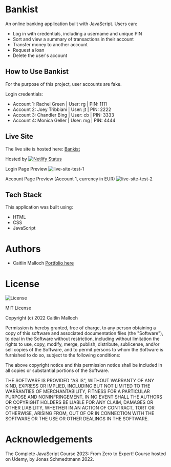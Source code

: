 # Bankist

An online banking application built with JavaScript.
Users can:
- Log in with credentials, including a username and unique PIN
- Sort and view a summary of transactions in their account
- Transfer money to another account
- Request a loan
- Delete the user's account

## How to Use Bankist

For the purpose of this project, user accounts are fake. 

Login credentials:
  - Account 1: Rachel Green | User: rg | PIN: 1111
  - Account 2: Joey Tribbiani | User: jt | PIN: 2222
  - Account 3: Chandler Bing | User: cb | PIN: 3333
  - Account 4: Monica Geller | User: mg | PIN: 4444 
  
## Live Site 

The live site is hosted here: [Bankist](https://bankist-caitlin-malloch.netlify.app)

Hosted by [![Netlify Status](https://api.netlify.com/api/v1/badges/09c82033-3dd6-4e74-9572-9709cea50596/deploy-status)](https://app.netlify.com/sites/bankist-caitlin-malloch/deploys)

Login Page Preview
![live-site-test-1](https://user-images.githubusercontent.com/96154629/205401400-1df8e919-5add-4e66-9b99-72ea3ace0453.png)

Account Page Preview (Account 1, currency in EUR)
![live-site-test-2](https://user-images.githubusercontent.com/96154629/205401846-b69b8439-42c6-494f-8fbe-34c93ffed409.png)


## Tech Stack

This application was built using: 
- HTML
- CSS
- JavaScript

# Authors

- Caitlin Malloch [Portfolio here](https://caitlinmalloch.netlify.app/)

# License

![License](https://img.shields.io/badge/license-MIT%20License-blue.svg)

MIT License

Copyright (c) 2022 Caitlin Malloch

Permission is hereby granted, free of charge, to any person obtaining a copy of this software and associated documentation files (the "Software"), to deal in the Software without restriction, including without limitation the rights to use, copy, modify, merge, publish, distribute, sublicense, and/or sell copies of the Software, and to permit persons to whom the Software is furnished to do so, subject to the following conditions:

The above copyright notice and this permission notice shall be included in all copies or substantial portions of the Software.

THE SOFTWARE IS PROVIDED "AS IS", WITHOUT WARRANTY OF ANY KIND, EXPRESS OR IMPLIED, INCLUDING BUT NOT LIMITED TO THE WARRANTIES OF MERCHANTABILITY, FITNESS FOR A PARTICULAR PURPOSE AND NONINFRINGEMENT. IN NO EVENT SHALL THE AUTHORS OR COPYRIGHT HOLDERS BE LIABLE FOR ANY CLAIM, DAMAGES OR OTHER LIABILITY, WHETHER IN AN ACTION OF CONTRACT, TORT OR OTHERWISE, ARISING FROM, OUT OF OR IN CONNECTION WITH THE SOFTWARE OR THE USE OR OTHER DEALINGS IN THE SOFTWARE.

# Acknowledgements

The Complete JavaScript Course 2023: From Zero to Expert!
Course hosted on Udemy, by Jonas Schmedtmann 2022.
